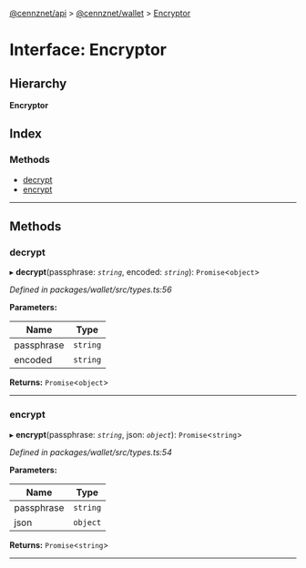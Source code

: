 [@cennznet/api](../README.md) > [@cennznet/wallet](../modules/_cennznet_wallet.md) > [Encryptor](../interfaces/_cennznet_wallet.encryptor-1.md)

# Interface: Encryptor

## Hierarchy

**Encryptor**

## Index

### Methods

* [decrypt](_cennznet_wallet.encryptor-1.md#decrypt)
* [encrypt](_cennznet_wallet.encryptor-1.md#encrypt)

---

## Methods

<a id="decrypt"></a>

###  decrypt

▸ **decrypt**(passphrase: *`string`*, encoded: *`string`*): `Promise`<`object`>

*Defined in packages/wallet/src/types.ts:56*

**Parameters:**

| Name | Type |
| ------ | ------ |
| passphrase | `string` |
| encoded | `string` |

**Returns:** `Promise`<`object`>

___
<a id="encrypt"></a>

###  encrypt

▸ **encrypt**(passphrase: *`string`*, json: *`object`*): `Promise`<`string`>

*Defined in packages/wallet/src/types.ts:54*

**Parameters:**

| Name | Type |
| ------ | ------ |
| passphrase | `string` |
| json | `object` |

**Returns:** `Promise`<`string`>

___

